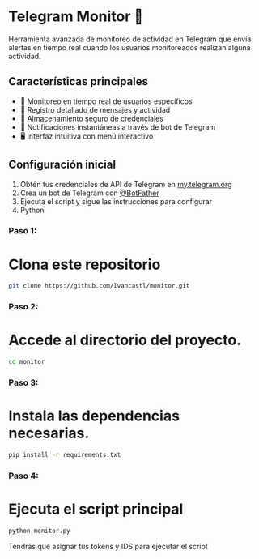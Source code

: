 # Telegram Monitor 👀

Herramienta avanzada de monitoreo de actividad en Telegram que envía alertas en tiempo real cuando los usuarios monitoreados realizan alguna actividad.

## Características principales
- 🔔 Monitoreo en tiempo real de usuarios específicos
- 📝 Registro detallado de mensajes y actividad
- 🔐 Almacenamiento seguro de credenciales
- 📨 Notificaciones instantáneas a través de bot de Telegram
- 🖥 Interfaz intuitiva con menú interactivo

## Configuración inicial
1. Obtén tus credenciales de API de Telegram en [my.telegram.org](https://my.telegram.org)
2. Crea un bot de Telegram con [@BotFather](https://t.me/BotFather)
3. Ejecuta el script y sigue las instrucciones para configurar
4. Python


### **Paso 1:**
# Clona este repositorio 
```bash
git clone https://github.com/Ivancastl/monitor.git
```

### **Paso 2:**
# Accede al directorio del proyecto.
```bash
cd monitor
```

### **Paso 3:**
# Instala las dependencias necesarias.
```bash
pip install -r requirements.txt
```

### **Paso 4:**
# Ejecuta el script principal
```bash
python monitor.py
```

Tendrás que asignar tus tokens y IDS para ejecutar el script